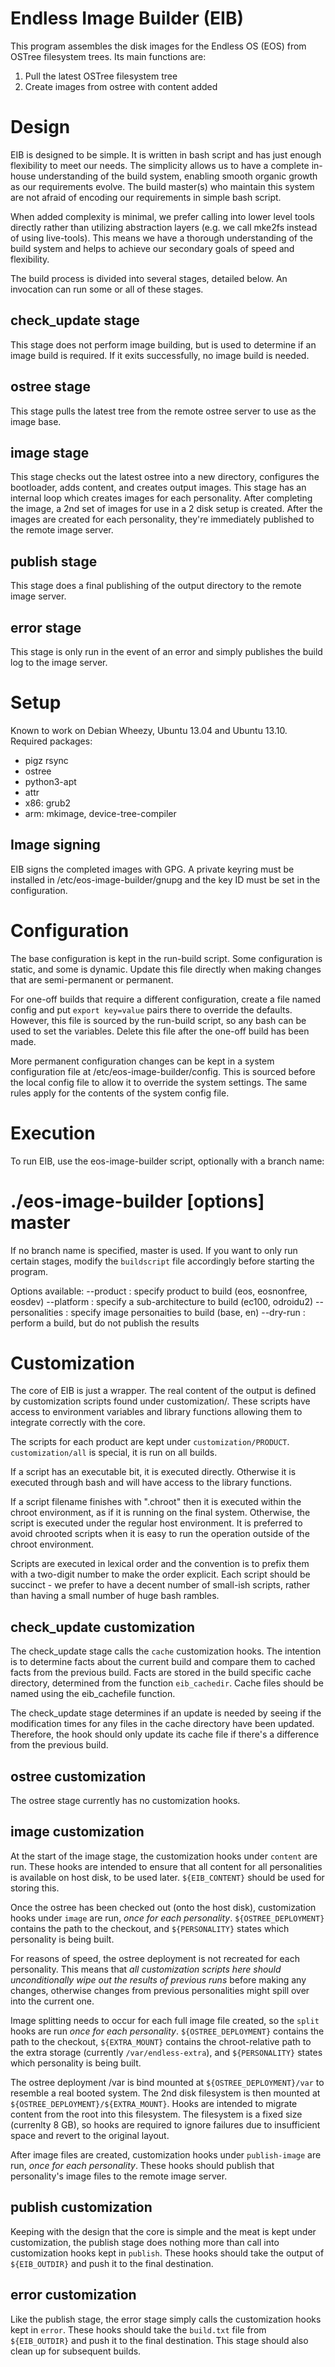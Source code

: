 Endless Image Builder (EIB)
===========================

This program assembles the disk images for the Endless OS (EOS) from
OSTree filesystem trees. Its main functions are:

 1. Pull the latest OSTree filesystem tree
 2. Create images from ostree with content added

Design
======

EIB is designed to be simple. It is written in bash script and has just
enough flexibility to meet our needs. The simplicity allows us to have a
complete in-house understanding of the build system, enabling smooth
organic growth as our requirements evolve. The build master(s) who
maintain this system are not afraid of encoding our requirements in
simple bash script.

When added complexity is minimal, we prefer calling into lower level
tools directly rather than utilizing abstraction layers (e.g. we call
mke2fs instead of using live-tools). This means we have a thorough
understanding of the build system and helps to achieve our secondary
goals of speed and flexibility.

The build process is divided into several stages, detailed below. An
invocation can run some or all of these stages.

check_update stage
------------------

This stage does not perform image building, but is used to determine if
an image build is required. If it exits successfully, no image build is
needed.

ostree stage
------------

This stage pulls the latest tree from the remote ostree server to use as
the image base.

image stage
-----------

This stage checks out the latest ostree into a new directory, configures
the bootloader, adds content, and creates output images. This stage has
an internal loop which creates images for each personality. After
completing the image, a 2nd set of images for use in a 2 disk setup is
created. After the images are created for each personality, they're
immediately published to the remote image server.

publish stage
-------------

This stage does a final publishing of the output directory to the remote
image server.

error stage
-----------

This stage is only run in the event of an error and simply publishes the
build log to the image server.

Setup
=====

Known to work on Debian Wheezy, Ubuntu 13.04 and Ubuntu 13.10.
Required packages:
 * pigz rsync
 * ostree
 * python3-apt
 * attr
 * x86: grub2
 * arm: mkimage, device-tree-compiler

Image signing
-------------

EIB signs the completed images with GPG. A private keyring must be
installed in /etc/eos-image-builder/gnupg and the key ID must be set in
the configuration.

Configuration
=============

The base configuration is kept in the run-build script. Some
configuration is static, and some is dynamic. Update this file directly
when making changes that are semi-permanent or permanent.

For one-off builds that require a different configuration, create a file
named config and put `export key=value` pairs there to override the
defaults. However, this file is sourced by the run-build script, so any
bash can be used to set the variables. Delete this file after the
one-off build has been made.

More permanent configuration changes can be kept in a system
configuration file at /etc/eos-image-builder/config. This is sourced
before the local config file to allow it to override the system
settings. The same rules apply for the contents of the system config
file.

Execution
=========

To run EIB, use the eos-image-builder script, optionally with a branch name:
 # ./eos-image-builder [options] master

If no branch name is specified, master is used. If you want to only run
certain stages, modify the `buildscript` file accordingly before
starting the program.

Options available:
  --product : specify product to build (eos, eosnonfree, eosdev)
  --platform : specify a sub-architecture to build (ec100, odroidu2)
  --personalities : specify image personaities to build (base, en)
  --dry-run : perform a build, but do not publish the results

Customization
=============

The core of EIB is just a wrapper. The real content of the output is
defined by customization scripts found under customization/. These
scripts have access to environment variables and library functions
allowing them to integrate correctly with the core.

The scripts for each product are kept under `customization/PRODUCT`.
`customization/all` is special, it is run on all builds.

If a script has an executable bit, it is executed directly. Otherwise it
is executed through bash and will have access to the library functions.

If a script filename finishes with ".chroot" then it is executed within
the chroot environment, as if it is running on the final system.
Otherwise, the script is executed under the regular host environment. It
is preferred to avoid chrooted scripts when it is easy to run the
operation outside of the chroot environment.

Scripts are executed in lexical order and the convention is to prefix
them with a two-digit number to make the order explicit. Each script
should be succinct - we prefer to have a decent number of small-ish
scripts, rather than having a small number of huge bash rambles.

check_update customization
--------------------------

The check_update stage calls the `cache` customization hooks. The
intention is to determine facts about the current build and compare them
to cached facts from the previous build. Facts are stored in the build
specific cache directory, determined from the function `eib_cachedir`.
Cache files should be named using the eib_cachefile function.

The check_update stage determines if an update is needed by seeing if
the modification times for any files in the cache directory have been
updated. Therefore, the hook should only update its cache file if
there's a difference from the previous build.

ostree customization
--------------------

The ostree stage currently has no customization hooks.

image customization
-------------------

At the start of the image stage, the customization hooks under `content`
are run. These hooks are intended to ensure that all content for all
personalities is available on host disk, to be used later.
`${EIB_CONTENT}` should be used for storing this.

Once the ostree has been checked out (onto the host disk), customization
hooks under `image` are run, *once for each personality*.
`${OSTREE_DEPLOYMENT}` contains the path to the checkout, and
`${PERSONALITY}` states which personality is being built.

For reasons of speed, the ostree deployment is not recreated for each
personality. This means that *all customization scripts here should
unconditionally wipe out the results of previous runs* before making any
changes, otherwise changes from previous personalities might spill over
into the current one.

Image splitting needs to occur for each full image file created, so the
`split` hooks are run *once for each personality*.
`${OSTREE_DEPLOYMENT}` contains the path to the checkout,
`${EXTRA_MOUNT}` contains the chroot-relative path to the extra storage
(currently `/var/endless-extra`), and `${PERSONALITY}` states which
personality is being built.

The ostree deployment /var is bind mounted at `${OSTREE_DEPLOYMENT}/var`
to resemble a real booted system. The 2nd disk filesystem is then
mounted at `${OSTREE_DEPLOYMENT}/${EXTRA_MOUNT}`. Hooks are intended to
migrate content from the root into this filesystem. The filesystem is a
fixed size (currenlty 8 GB), so hooks are required to ignore failures
due to insufficient space and revert to the original layout.

After image files are created, customization hooks under `publish-image`
are run, *once for each personality*. These hooks should publish that
personality's image files to the remote image server.

publish customization
---------------------

Keeping with the design that the core is simple and the meat is kept
under customization, the publish stage does nothing more than call into
customization hooks kept in `publish`. These hooks should take the
output of `${EIB_OUTDIR}` and push it to the final destination.


error customization
-------------------

Like the publish stage, the error stage simply calls the customization
hooks kept in `error`. These hooks should take the `build.txt` file from
`${EIB_OUTDIR}` and push it to the final destination. This stage should
also clean up for subsequent builds.
